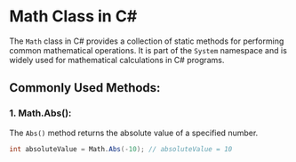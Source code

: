 # Math Class in C#

The `Math` class in C# provides a collection of static methods for performing common mathematical operations. It is part of the `System` namespace and is widely used for mathematical calculations in C# programs.

## Commonly Used Methods:

### 1. Math.Abs():

The `Abs()` method returns the absolute value of a specified number.

```csharp
int absoluteValue = Math.Abs(-10); // absoluteValue = 10
